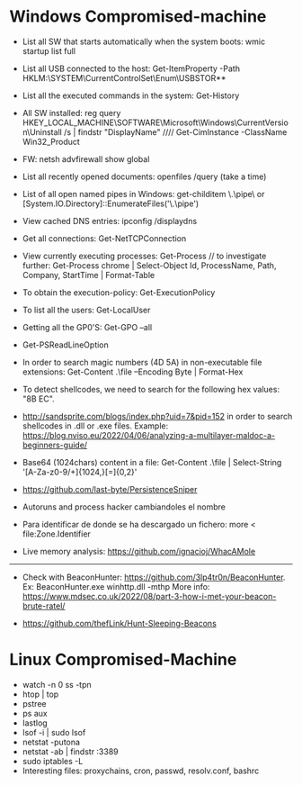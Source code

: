 # Windows Compromised-machine

* List all SW that starts automatically when the system boots: wmic startup list full

* List all USB connected to the host: Get-ItemProperty -Path HKLM:\SYSTEM\CurrentControlSet\Enum\USBSTOR\*\*

* List all the executed commands in the system: Get-History 

* All SW installed: reg query HKEY_LOCAL_MACHINE\SOFTWARE\Microsoft\Windows\CurrentVersion\Uninstall /s | findstr "DisplayName" //// Get-CimInstance -ClassName Win32_Product

* FW: netsh advfirewall show global

* List all recently opened documents: openfiles /query (take a time)

* List of all open named pipes in Windows: get-childitem \\.\pipe\ or [System.IO.Directory]::EnumerateFiles('\\.\pipe\')

* View cached DNS entries: ipconfig /displaydns

* Get all connections: Get-NetTCPConnection

* View currently executing processes: Get-Process // to investigate further: Get-Process chrome | Select-Object Id, ProcessName, Path, Company, StartTime | Format-Table

* To obtain the execution-policy: Get-ExecutionPolicy 

* To list all the users: Get-LocalUser

* Getting all the GP0'S: Get-GPO –all

* Get-PSReadLineOption 

* In order to search magic numbers (4D 5A) in non-executable file extensions: Get-Content .\file –Encoding Byte | Format-Hex

* To detect shellcodes, we need to search for the following hex values: "8B EC".

* http://sandsprite.com/blogs/index.php?uid=7&pid=152 in order to search shellcodes in .dll or .exe files. Example: https://blog.nviso.eu/2022/04/06/analyzing-a-multilayer-maldoc-a-beginners-guide/

* Base64 (1024chars) content in a file: Get-Content .\file | Select-String '[A-Za-z0-9\/\+]{1024,}[=]{0,2}'

* https://github.com/last-byte/PersistenceSniper

* Autoruns and process hacker cambiandoles el nombre

* Para identificar de donde se ha descargado un fichero: more < file:Zone.Identifier

* Live memory analysis: https://github.com/ignacioj/WhacAMole

------------------------------------------------------------------------------------------------------------------------

* Check with BeaconHunter: https://github.com/3lp4tr0n/BeaconHunter. Ex: BeaconHunter.exe winhttp.dll <process id> -mthp More info: https://www.mdsec.co.uk/2022/08/part-3-how-i-met-your-beacon-brute-ratel/
  
* https://github.com/thefLink/Hunt-Sleeping-Beacons


# Linux Compromised-Machine

* watch -n 0 ss -tpn
* htop | top
* pstree
* ps aux
* lastlog
* lsof -i | sudo lsof
* netstat -putona
* netstat -ab | findstr :3389
* sudo iptables -L
* Interesting files: proxychains, cron, passwd, resolv.conf, bashrc


